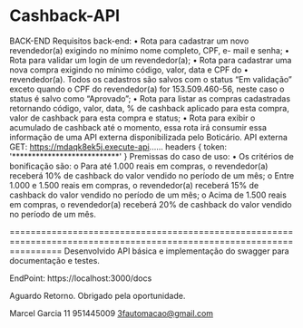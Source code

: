 ﻿# Cashback-API
BACK-END 
Requisitos back-end: 
•	Rota para cadastrar um novo revendedor(a) exigindo no mínimo nome completo, CPF, e- mail e senha; 
•	Rota para validar um login de um revendedor(a); 
•	Rota para cadastrar uma nova compra exigindo no mínimo código, valor, data e CPF do 
•	revendedor(a). Todos os cadastros são salvos com o status “Em validação” exceto quando o CPF do revendedor(a) for 153.509.460-56, neste caso o status é salvo como “Aprovado”; 
•	Rota para listar as compras cadastradas retornando código, valor, data, % de cashback aplicado para esta compra, valor de cashback para esta compra e status; 
•	Rota para exibir o acumulado de cashback até o momento, essa rota irá consumir essa informação de uma API externa disponibilizada pelo Boticário. 
API externa GET: https://mdaqk8ek5j.execute-api......
headers { token: '***************************' } 
Premissas do caso de uso: 
•	Os critérios de bonificação são:
	o	Para até 1.000 reais em compras, o revendedor(a) receberá 10% de cashback do valor vendido no período de um mês;
	o	Entre 1.000 e 1.500 reais em compras, o revendedor(a) receberá 15% de cashback do valor vendido no período de um mês;
	o	Acima de 1.500 reais em compras, o revendedor(a) receberá 20% de cashback do valor vendido no período de um mês. 

======================================================================================================================
Desenvolvido API básica e implementação do swagger para documentação e testes.

EndPoint: https://localhost:3000/docs

Aguardo Retorno. Obrigado pela oportunidade.

Marcel Garcia
11 951445009
3fautomacao@gmail.com
